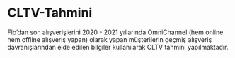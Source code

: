 # CLTV-Tahmini
Flo’dan son alışverişlerini 2020 - 2021 yıllarında OmniChannel (hem online hem offline alışveriş yapan) olarak yapan müşterilerin geçmiş alışveriş davranışlarından elde edilen bilgiler kullanılarak CLTV tahmini yapılmaktadır.
